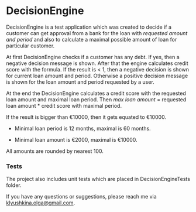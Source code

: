 # DecisionEngine

DecisionEngine is a test application which was created to decide if a customer can get approval from a bank for the loan with _requested amount and period_ and also to calculate a maximal possible amount of loan for particular customer. 

At first DecisionEngine checks if a customer has any debt. If yes, then a negative decision message is shown. 
After that the engine calculates credit score with the formula. If the result is < 1, then a negative decision is shown for current loan amount and period. Otherwise a positive decision message is shown for the loan amount and period requested by a user.

At the end the DecisionEngine calculates a credit score with the requested loan amount and maximal loan period. Then _max loan amount_ = requested loan amount * credit score with maximal period. 

If the result is bigger than €10000, then it gets equated to €10000. 

* Minimal loan period is 12 months, maximal is 60 months.

* Minimal loan amount is €2000, maximal is €10000.

All amounts are rounded by nearest 100.

### Tests

The project also includes unit tests which are placed in DecisionEngineTests folder. 

If you have any questions or suggestions, please reach me via klyushkina.olga@gmail.com.
